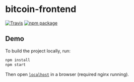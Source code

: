 # bitcoin-frontend

[![Travis][build-badge]][build]
[![npm package][npm-badge]][npm]

## Demo

To build the project locally, run:

```bash
npm install
npm start
```

Then open [`localhost`](http://localhost) in a browser (required nginx running).


[build-badge]: https://img.shields.io/travis/user/repo/master.png?style=flat-square
[build]: https://travis-ci.org/user/repo

[npm-badge]: https://img.shields.io/npm/v/npm-package.png?style=flat-square
[npm]: https://www.npmjs.org/package/npm-package
